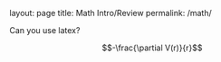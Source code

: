 layout: page
title: Math Intro/Review
permalink: /math/

Can you use latex?

$$-\frac{\partial V(r)}{r}$$
